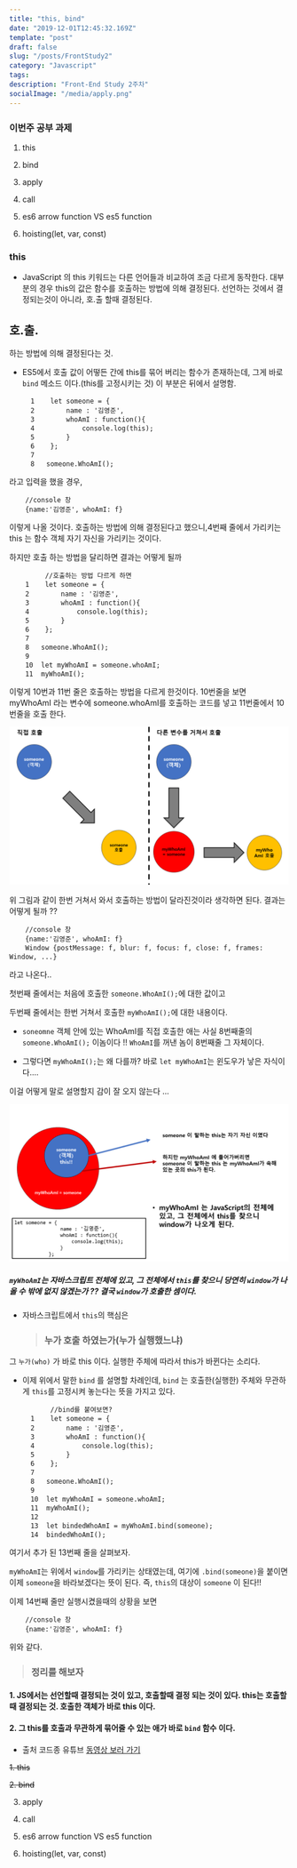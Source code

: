 ```yaml
---
title: "this, bind"
date: "2019-12-01T12:45:32.169Z"
template: "post"
draft: false
slug: "/posts/FrontStudy2"
category: "Javascript"
tags:
description: "Front-End Study 2주차"
socialImage: "/media/apply.png"
---
```


### 이번주 공부 과제

1. this

2. bind

3. apply

4. call

5. es6 arrow function VS es5 function

6. hoisting(let, var, const)

### this

- JavaScript 의 this 키워드는 다른 언어들과 비교하여 조금 다르게 동작한다.
  대부분의 경우 this의 값은 함수를 호출하는 방법에 의해 결정된다.
  선언하는 것에서 결정되는것이 아니라, 호.출 할때 결정된다.

## 호.출.

하는 방법에 의해 결정된다는 것.

- ES5에서 호출 값이 어떻든 간에 this를 묶어 버리는 함수가 존재하는데, 그게 바로 `bind` 메소드 이다.(this를 고정시키는 것) 이 부분은 뒤에서 설명함.


        1    let someone = {
        2        name : '김영준',
        3        whoAmI : function(){
        4            console.log(this);
        5        }
        6    };
        7
        8   someone.WhoAmI();

라고 입력을 했을 경우,

        //console 창
        {name:'김영준', whoAmI: f}

이렇게 나올 것이다.
호출하는 방법에 의해 결정된다고 했으니,4번째 줄에서 가리키는 this 는 함수 객체 자기 자신을 가리키는 것이다.

하지만 호출 하는 방법을 달리하면 결과는 어떻게 될까

             //호출하는 방법 다르게 하면
        1    let someone = {
        2        name : '김영준',
        3        whoAmI : function(){
        4            console.log(this);
        5        }
        6    };
        7
        8   someone.WhoAmI();
        9
        10  let myWhoAmI = someone.whoAmI;
        11  myWhoAmI();

이렇게 10번과 11번 줄은 호출하는 방법을 다르게 한것이다.
10번줄을 보면 myWhoAmI 라는 변수에 someone.whoAmI를 호출하는 코드를 넣고
11번줄에서 10번줄을 호출 한다.

![](/media/React/this1.png)

위 그림과 같이 한번 거쳐서 와서 호출하는 방법이 달라진것이라 생각하면 된다.
결과는 어떻게 될까 ??

        //console 창
        {name:'김영준', whoAmI: f}
        Window {postMessage: f, blur: f, focus: f, close: f, frames: Window, ...}

라고 나온다..

첫번째 줄에서는 처음에 호출한 `someone.WhoAmI();`에 대한 값이고

두번째 줄에서는 한번 거쳐서 호출한 `myWhoAmI();`에 대한 내용이다.

- `soneomne` 객체 안에 있는 WhoAmI를 직접 호출한 애는 사실 8번째줄의 `someone.WhoAmI();` 이놈이다 !! `WhoAmI`를 꺼낸 놈이 8번째줄 그 자체이다.

* 그렇다면 `myWhoAmI();`는 왜 다를까?
  바로 `let myWhoAmI`는 윈도우가 낳은 자식이다....

이걸 어떻게 말로 설명할지 감이 잘 오지 않는다 ...

![](/media/React/this2.png)

##### `myWhoAmI`는 자바스크립트 전체에 있고, 그 전체에서 `this`를 찾으니 당연히 `window`가 나올 수 밖에 없지 않겠는가 ?? 결국 `window`가 호출한 셈이다.

- 자바스크립트에서 `this`의 핵심은

  > ### 누가 호출 하였는가(누가 실행했느냐)

그 `누가(who)` 가 바로 this 이다. 실행한 주체에 따라서 this가 바뀐다는 소리다.

- 이제 위에서 말한 `bind` 를 설명할 차례인데, `bind` 는 호출한(실행한) 주체와 무관하게 `this`를 고정시켜 놓는다는 뜻을 가지고 있다.

             //bind를 붙여보면?
        1    let someone = {
        2        name : '김영준',
        3        whoAmI : function(){
        4            console.log(this);
        5        }
        6    };
        7
        8   someone.WhoAmI();
        9
        10  let myWhoAmI = someone.whoAmI;
        11  myWhoAmI();
        12
        13  let bindedWhoAmI = myWhoAmI.bind(someone);
        14  bindedWhoAmI();

여기서 추가 된 13번째 줄을 살펴보자.

`myWhoAmI`는 위에서 `window`를 가리키는 상태였는데, 여기에 `.bind(someone)`을 붙이면 이제 `someone`을 바라보겠다는 뜻이 된다. 즉, `this`의 대상이 `someone` 이 된다!!

이제 14번째 줄만 실행시켰을때의 상황을 보면

        //console 창
        {name:'김영준', whoAmI: f}

위와 같다.

> ### 정리를 해보자

#### 1. JS에서는 선언할때 결정되는 것이 있고, 호출할때 결정 되는 것이 있다. this는 호출할때 결정되는 것. 호출한 객체가 바로 this 이다.

#### 2. 그 this를 호출과 무관하게 묶어줄 수 있는 애가 바로 `bind` 함수 이다.

- 출처
  코드종 유튜브 [동영상 보러 가기](https://youtu.be/CA5EDD4Hjz4?list=PLuBMRNcyzsWxcnDdAmJWyWYXuExyP9aS1)

~~1. this~~

~~2. bind~~

3. apply

4. call

5. es6 arrow function VS es5 function

6. hoisting(let, var, const)
